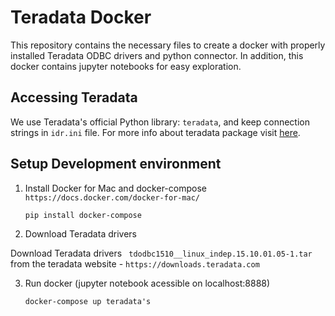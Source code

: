 # Teradata Docker
This repository contains the necessary files to create a docker with properly installed Teradata ODBC drivers and python connector. In addition, this docker contains jupyter notebooks for easy exploration.

## Accessing Teradata
We use Teradata's official Python library: `teradata`, and keep connection strings in `idr.ini` file. For more info about teradata package visit [here](https://developer.teradata.com/tools/reference/teradata-python-module).


## Setup Development environment

1. Install Docker for Mac and docker-compose
	`https://docs.docker.com/docker-for-mac/`

	`pip install docker-compose`

2. Download Teradata drivers

Download Teradata drivers ` tdodbc1510__linux_indep.15.10.01.05-1.tar` from the teradata website - `https://downloads.teradata.com`

3. Run docker (jupyter notebook acessible on localhost:8888)

	`docker-compose up teradata's`
